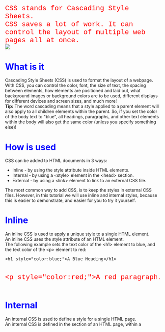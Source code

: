 CSS stands for Cascading Style Sheets.
<br>
CSS saves a lot of work. It can control the layout of multiple web pages all at once.
<br>
<img src="https://i.imgur.com/ykGRquA_d.webp?maxwidth=450&shape=thumb&fidelity=medium">
<h1>What is it</h1>
Cascading Style Sheets (CSS) is used to format the layout of a webpage.
<br>
With CSS, you can control the color, font, the size of text, the spacing between elements, how elements are positioned and laid out, what background images or background colors are to be used, different displays for different devices and screen sizes, and much more!
<br>
<b>Tip:</b> The word cascading means that a style applied to a parent element will also apply to all children elements within the parent. So, if you set the color of the body text to "blue", all headings, paragraphs, and other text elements within the body will also get the same color (unless you specify something else)!
<h1>How is used</h1>
CSS can be added to HTML documents in 3 ways:
<ul>
  <li>Inline - by using the style attribute inside HTML elements.</li>
  <li>Internal - by using a &lt;style&gt; element in the &lt;head&gt; section.</li>
  <li>External - by using a &lt;link&gt; element to link to an external CSS file.</li>
</ul>
The most common way to add CSS, is to keep the styles in external CSS files. However, in this tutorial we will use inline and internal styles, because this is easier to demonstrate, and easier for you to try it yourself.
<h1>Inline</h1>
An inline CSS is used to apply a unique style to a single HTML element.
<br>
An inline CSS uses the style attribute of an HTML element.
<br>
The following example sets the text color of the &lt;h1&gt; element to blue, and the text color of the &lt;p&gt; element to red:
<pre>
&lt;h1 style="color:blue;"&gt;A Blue Heading&lt;/h1&gt;

&lt;p style="color:red;"&gt;A red paragraph.&lt;/p&gt;
</pre>
<h1>Internal</h1>
An internal CSS is used to define a style for a single HTML page.
<br>
An internal CSS is defined in the <head> section of an HTML page, within a <style> element.
<br>
The following example sets the text color of ALL the &lt;h1&gt; elements (on that page) to blue, and the text color of ALL the &lt;p&gt; elements to red. In addition, the page will be displayed with a "powderblue" background color:
<pre>
&lt;!DOCTYPE html&gt;
&lt;html&gt;
  &lt;head&gt;
    &lt;style&gt;
      body {background-color: powderblue;}
      h1 {color: blue;}
      p {color: red;}
    &lt;/style&gt;
  &lt;/head&gt;
  &lt;body&gt;
    &lt;h1&gt;This is a heading&lt;/h1&gt;
    &lt;p&gt;This is a paragraph.&lt;/p&gt;
  &lt;/body&gt;
&lt;/html&gt;
</pre>
<h1>External</h1>
An external style sheet is used to define the style for many HTML pages.
<br>
To use an external style sheet, add a link to it in the <head> section of each HTML page:
<b>HTML:</b>
<pre>
&lt;!DOCTYPE html&gt;
&lt;html&gt;
  &lt;head&gt;
    &lt;link rel="stylesheet" href="styles.css"&gt;
  &lt;/head&gt;
  &lt;body&gt;
    &lt;h1&gt;This is a heading&lt;/h1&gt;
    &lt;p&gt;This is a paragraph.&lt;/p&gt;
  &lt;/body&gt;
&lt;/html&gt;
</pre>
<b>CSS:</b>
<pre>
body {
  background-color: powderblue;
}
h1 {
  color: blue;
}
p {
  color: red;
}
</pre>
<h1>Colors, Fonts & Sizes</h1>
Here, we will demonstrate some commonly used CSS properties. You will learn more about them later.
<br>
The CSS color property defines the text color to be used.
<br>
The CSS font-family property defines the font to be used.
<br>
The CSS font-size property defines the text size to be used.
<pre>
h1 {
  color: blue;
  font-family: verdana;
  font-size: 300%;
}
p {
  color: red;
  font-family: courier;
  font-size: 160%;
}
</pre>
<h1>Border</h1>
The CSS border property defines a border around an HTML element.
<pre>
p {
  border: 2px solid powderblue;
}
</pre>
<h1>Padding</h1>
The CSS padding property defines a padding (space) between the text and the border.
<pre>
p {
  border: 2px solid powderblue;
  padding: 30px;
}
</pre>
<h1>Margin</h1>
The CSS padding property defines a padding (space) between the text and the border.
<pre>
p {
  border: 2px solid powderblue;
  margin: 50px;
}
</pre>
<h1>Link External</h1>
External style sheets can be referenced with a full URL or with a path relative to the current web page.
<pre>&lt;link rel="stylesheet" href="https://www.w3schools.com/html/styles.css"&gt;</pre>
